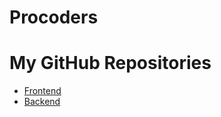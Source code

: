 # Procoders
# My GitHub Repositories

- [Frontend](https://github.com/Yasg-uru/Procoders-frontend)
- [Backend](https://github.com/Yasg-uru/advance-online-learning-platform)
